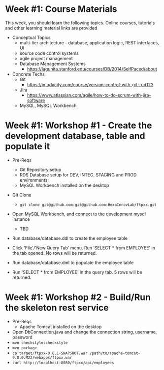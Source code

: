 # Week #1: Course Materials

This week, you should learn the following topics. Online courses, tutorials and other learning material links are provided

  * Conceptual Topics
    * multi-tier architecture - database, application logic, REST interfaces, UI
    * source code control systems
    * agile project management
    * Database Management Systems
      * https://lagunita.stanford.edu/courses/DB/2014/SelfPaced/about
  * Concrete Techs
    * Git
      * https://in.udacity.com/course/version-control-with-git--ud123
    * Jira
      * https://www.atlassian.com/agile/how-to-do-scrum-with-jira-software
    * MySQL, MySQL Workbench

# Week #1: Workshop #1 - Create the development database, table and populate it
  * Pre-Reqs
    * Git Repository setup
    * RDS Database setup for DEV, INTEG, STAGING and PROD environments;
    * MySQL Workbench installed on the desktop

  * Git Clone
    * ```git clone git@github.com:git@github.com:HexaInnovLab/ftpxx.git```
  * Open MySQL Workbench, and connect to the development mysql instance
    * TBD
  * Run database/database.ddl to create the employee table
  * Click 'File'/'New Query Tab' menu. Run 'SELECT * from EMPLOYEE' in the tab opened. No rows will be returned.
  * Run database/database.dml to populate the employee table
  * Run 'SELECT * from EMPLOYEE' in the query tab. 5 rows will be returned.

# Week #1: Workshop #2 - Build/Run the skeleton rest service
  * Pre-Reqs
    * Apache Tomcat installed on the desktop
  * Open DbConnection.java and change the connection string, username, password
  * ```mvn checkstyle:checkstyle```
  * ```mvn package```
  * ```cp target/ftpxx-0.0.1-SNAPSHOT.war /path/to/apache-tomcat-9.0.0.M22/webapps/ftpxx.war```
  * ```curl http://localhost:8080/ftpxx/api/employees```

